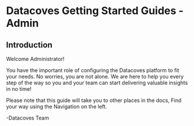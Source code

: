 # Datacoves Getting Started Guides - Admin

## Introduction
Welcome Administrator! 

You have the important role of configuring the Datacoves platform to fit your needs. No worries, you are not alone. We are here to help you every step of the way so you and your team can start delivering valuable insights in no time!

Please note that this guide will take you to other places in the docs, Find your way using the Navigation on the left.

-Datacoves Team

<!-- ## Table of Contents
1. [Setting up your Datacoves Account](getting-started/Admin/create-account.md)
2. [Configure Airflow](getting-started/Admin/configure-airflow.md)
3. [Creating Airflow Dags](getting-started/Admin/creating-airflow-dags.md)
4. [User & Resource Management](getting-started/Admin/user-resource-management.md)
 -->
